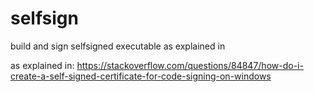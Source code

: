 # selfsign
build and sign selfsigned executable as explained in

as explained in:
https://stackoverflow.com/questions/84847/how-do-i-create-a-self-signed-certificate-for-code-signing-on-windows

